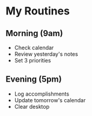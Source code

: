 # My Routines

## Morning (9am)
- Check calendar
- Review yesterday's notes
- Set 3 priorities

## Evening (5pm)
- Log accomplishments
- Update tomorrow's calendar
- Clear desktop